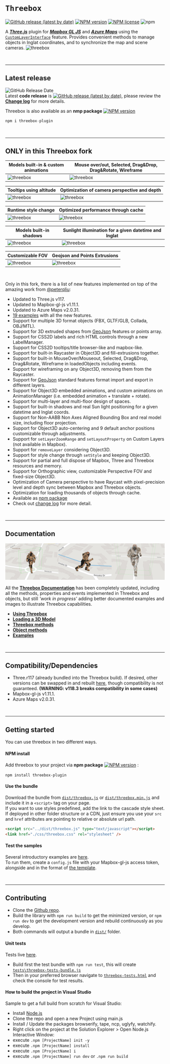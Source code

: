 # `Threebox`

[![GitHub release (latest by date)](https://img.shields.io/github/v/release/jscastro76/threebox?style=flat-square)](https://github.com/jscastro76/threebox/releases/)
[![NPM version](http://img.shields.io/npm/v/threebox-plugin.svg?style=flat-square)](https://www.npmjs.org/package/threebox-plugin)
[![NPM license](http://img.shields.io/npm/l/threebox-plugin.svg?style=flat-square)](https://www.npmjs.org/package/threebox-plugin)
![npm](https://img.shields.io/npm/dt/threebox-plugin?style=social)

A **[*Three.js*](https://threejs.org/)** plugin for **[*Mapbox GL JS*](https://docs.mapbox.com/mapbox-gl-js/examples/)** and **[*Azure Maps*](https://azure.microsoft.com/en-us/services/azure-maps/)** using the [`CustomLayerInterface`](https://docs.mapbox.com/mapbox-gl-js/api/properties/#customlayerinterface) feature. Provides convenient methods to manage objects in lnglat coordinates, and to synchronize the map and scene cameras.
<img alt="threebox" src="docs/gallery.jpg">

<br>

- - -
## Latest release

![GitHub Release Date](https://img.shields.io/github/release-date/jscastro76/threebox?style=flat-square)  
Latest  **code release** is [![GitHub release (latest by date)](https://img.shields.io/github/v/release/jscastro76/threebox?style=flat-square)](https://github.com/jscastro76/threebox/releases/), please review the [**Change log**](https://github.com/jscastro76/threebox/blob/master/CHANGELOG.md) for more details.

Threebox is also available as an **nmp package** [![NPM version](http://img.shields.io/npm/v/threebox-plugin.svg?style=flat-square)](https://www.npmjs.org/package/threebox-plugin)  

```js
npm i threebox-plugin
```
<br>

- - -

## ONLY in this Threebox fork

|Models built-in & custom animations |Mouse over/out, Selected, Drag&Drop, Drag&Rotate, Wireframe 
|---------|-----------------------
|<img alt="threebox" src="https://i.postimg.cc/vTNLLLLn/Animation-Video.gif" width="100%">|<img alt="threebox" src="https://i.postimg.cc/3Jjgnvjz/Wireframes.gif" width="100%" >

|Tooltips using altitude|Optimization of camera perspective and depth
|----------|-------
|<img alt="threebox" src="https://i.postimg.cc/wM7DvR8j/Labels-On-Height.gif" width="100%">|<img alt="threebox" src="https://i.postimg.cc/zB9nPwcY/Depth.gif" width="100%">

|Runtime style change|Optimized performance through cache
|----------|-------
|<img alt="threebox" src="https://i.postimg.cc/QMh57yGP/Style-Change.gif" width="100%">|<img alt="threebox" src="https://i.postimg.cc/zf2wTYwB/Performance.gif" width="100%">

|Models built-in shadows|Sunlight illumination for a given datetime and lnglat
|---------|-------
|<img alt="threebox" src="https://i.postimg.cc/FF8LpRX0/Mapbox-Shadow.gif" width="100%">|<img alt="threebox" src="https://i.postimg.cc/6QnjWSVm/Eiffel-Shadow.gif" width="100%">

|Customizable FOV|Geojson and Points Extrusions
|---------|-------
|<img alt="threebox" src="https://i.postimg.cc/C1dRHyvv/Customize-FOV.gif" width="100%">|<img alt="threebox" src="https://i.postimg.cc/nzMkWhVB/extrusions.gif" width="100%">

<br>

Only in this fork, there is a list of new features implemented on top of the amazing work from [@peterqliu](https://github.com/peterqliu/threebox/):
- Updated to Three.js v117.
- Updated to Mapbox-gl-js v1.11.1.
- Updated to Azure Maps v2.0.31.
- [19 examples](https://github.com/jscastro76/threebox/tree/master/examples) with all the new features.
- Support for multiple 3D format objects (FBX, GLTF/GLB, Collada, OBJ/MTL).
- Support for 3D extruded shapes from [GeoJson](https://geojson.org/) features or points array.
- Support for CSS2D labels and rich HTML controls through a new LabelManager.
- Support for CSS2D tooltips/title browser-like and mapbox-like.
- Support for built-in Raycaster in Object3D and fill-extrusions together.
- Support for built-in MouseOver/Mouseout, Selected, Drag&Drop, Drag&Rotate, Wireframe in loadedObjects including events.
- Support for wireframing on any Object3D, removing them from the Raycaster.
- Support for [GeoJson](https://geojson.org/) standard features format import and export in different layers.
- Support for Object3D embedded animations, and custom animations on AnimationManager (i.e. embedded animation + translate + rotate).
- Support for multi-layer and multi-floor design of spaces.
- Support for built-in shadows and real Sun light positioning for a given datetime and lnglat coords.
- Support for Non-AABB Non Axes Aligned Bounding Box and real model size, including floor projection. 
- Support for Object3D auto-centering and 9 default anchor positions customizable through adjustments.
- Support for `setLayerZoomRange` and `setLayoutProperty` on Custom Layers (not available in Mapbox).
- Support for `removeLayer` considering Object3D.
- Support for style change through `setStyle` and keeping Object3D.
- Support for partial and full dispose of Mapbox, Three and Threebox resources and memory.
- Support for Orthographic view, customizable Perspective FOV and fixed-size Object3D.
- Optimization of Camera perspective to have Raycast with pixel-precision level and depth sync between Mapbox and Threebox objects.
- Optimization for loading thousands of objects through cache.
- Available as [npm package](https://www.npmjs.com/package/threebox-plugin)
- Check out [change log](https://github.com/jscastro76/threebox/blob/master/CHANGELOG.md) for more detail.

<br>

- - -


## Documentation
<img alt="threebox" src="docs/SoldierAnimation.jpg">

All the [**Threebox Documentation**](/docs/Threebox.md) has been completely updated, including all the methods, properties and events implemented in Threebox and objects, but still *'work in progress'* adding better documented examples and images to illustrate Threebox capabilities.
- [**Using Threebox**](/docs/Threebox.md#using-threebox)
- [**Loading a 3D Model**](/docs/Threebox.md#loading-a-3d-model)
- [**Threebox methods**](/docs/Threebox.md#threebox-methods)
- [**Object methods**](/docs/Threebox.md#object-methods)
- [**Examples**](/examples/README.md)

<br>

- - -

## Compatibility/Dependencies

- Three.r117 (already bundled into the Threebox build). If desired, other versions can be swapped in and rebuilt [here](https://github.com/jscastro76/threebox/blob/master/src/three.js), though compatibility is not guaranteed. **(WARNING: v118.3 breaks compatibility in some cases)**
- Mapbox-gl-js v1.11.1.
- Azure Maps v2.0.31.

<br>

- - -

## Getting started

You can use threebox in two different ways. 

#### NPM install
Add threebox to your project via **npm package** [![NPM version](http://img.shields.io/npm/v/threebox-plugin.svg?style=flat-square)](https://www.npmjs.org/package/threebox-plugin) :

`npm install threebox-plugin`

#### Use the bundle
Download the bundle from [`dist/threebox.js`](dist/threebox.js) or [`dist/threebox.min.js`](dist/threebox.min.js) and include it in a `<script>` tag on your page.  
If you want to use styles predefined, add the link to the cascade style sheet.  
If deployed in other folder structure or a CDN, just ensure you use your `src` and `href` attributes are pointing to relative or absolute url path. 
```html
<script src="../dist/threebox.js" type="text/javascript"></script>
<link href="./css/threebox.css" rel="stylesheet" />
```

#### Test the samples 
Several introductory examples are [here](https://github.com/jscastro76/threebox/tree/master/examples).  
To run them, create a `config.js` file with your Mapbox-gl-js access token, alongside and in the format of [the template](https://github.com/jscastro76/threebox/blob/master/examples/config_template.js).

<br>

- - -

## Contributing
- Clone the [Github repo](https://github.com/jscastro76/threebox/).
- Build the library with `npm run build` to get the minimized version, or `npm run dev` to get the development version and rebuild continuously as you develop. 
- Both commands will output a bundle in [`dist/`](dist/) folder.

#### Unit tests
Tests live [here](/tests). 
- Build first the test bundle with `npm run test`, this will create [`tests\threebox-tests-bundle.js`](tests/threebox-tests-bundle.js)  
- Then in your preferred browser navigate to [`threebox-tests.html`](https://github.com/jscastro76/threebox/blob/master/tests/threebox-tests.html) and check the console for test results.

#### How to build the project in Visual Studio
Sample to get a full build from scratch for Visual Studio:
- Install [Node.js](https://nodejs.org/en/) 
- Clone the repo and open a new Project using main.js
- Install / Update the packages browserify, tape, ncp, uglyfy, watchify.
- Right click on the project at the Solution Explorer > Open Node.js Interactive Window:
- execute `.npm [ProjectName] init -y`
- execute `.npm [ProjectName] install`
- execute `.npm [ProjectName] i`
- execute `.npm [ProjectName] run dev` or `.npm run build
`


